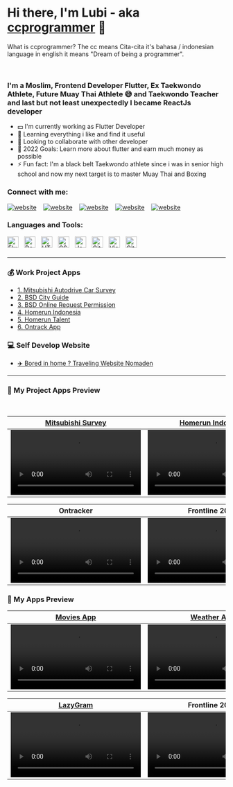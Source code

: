 # Hi there, I'm Lubi - aka [ccprogrammer][github] 🙏 
What is ccprogrammer? The cc means Cita-cita it's bahasa / indonesian language in english it means "Dream of being a programmer".


<br />

### I'm a Moslim, Frontend Developer Flutter, Ex Taekwondo Athlete, Future Muay Thai Athlete 😅 and Taekwondo Teacher and last but not least unexpectedly I became ReactJs developer
- 💵 I'm currently working as Flutter Developer
- 🔭 Learning everything i like and find it useful
- 🤝 Looking to collaborate with other developer
- 🚀 2022 Goals: Learn more about flutter and earn much money as possible 
- ⚡ Fun fact: I'm a black belt Taekwondo athlete since i was in senior high school and now my next target is to master Muay Thai and Boxing


### Connect with me:


[![website](https://img.icons8.com/fluency/48/000000/instagram-new.png)](https://www.instagram.com/lubiancaaa)
&nbsp;&nbsp;
[![website](https://img.icons8.com/fluency/48/000000/linkedin.png)](https://www.linkedin.com/in/lubianca-samora/)
&nbsp;&nbsp;
[![website](https://img.icons8.com/fluency/48/000000/discord-new-logo.png)](https://discordhub.com/profile/465550439950057473)
&nbsp;&nbsp;
[![website](https://img.icons8.com/fluency/48/000000/steam.png)](https://steamcommunity.com/profiles/76561198184918382)
&nbsp;&nbsp;
[![website](https://img.icons8.com/external-tal-revivo-shadow-tal-revivo/48/000000/external-stack-overflow-is-a-question-and-answer-site-for-professional-logo-shadow-tal-revivo.png)](https://stackoverflow.com/users/17653156/ccp)



### Languages and Tools:

<img align="left" alt="Flutter" width="26px" src="https://cdn.jsdelivr.net/gh/devicons/devicon/icons/flutter/flutter-original.svg" style="padding-right:10px;" />
<img align="left" alt="Dart" width="26px" src="https://cdn.jsdelivr.net/gh/devicons/devicon/icons/dart/dart-original.svg" style="padding-right:10px;" />
<img align="left" alt="HTML5" width="26px" src="https://cdn.jsdelivr.net/gh/devicons/devicon/icons/html5/html5-original.svg" style="padding-right:10px;" />
<img align="left" alt="CSS3" width="26px" src="https://cdn.jsdelivr.net/gh/devicons/devicon/icons/css3/css3-original.svg" style="padding-right:10px;" />
<img align="left" alt="JavaScript" width="26px" src="https://cdn.jsdelivr.net/gh/devicons/devicon/icons/javascript/javascript-original.svg" style="padding-right:10px;" />
<img align="left" alt="Git" width="26px" src="https://cdn.jsdelivr.net/gh/devicons/devicon/icons/git/git-original.svg" style="padding-right:10px;" />
<img align="left" alt="Visual Studio Code" width="26px" src="https://cdn.jsdelivr.net/gh/devicons/devicon/icons/vscode/vscode-original.svg" style="padding-right:10px;" />
<img align="left" alt="GitHub" width="26px" src="https://user-images.githubusercontent.com/3369400/139447912-e0f43f33-6d9f-45f8-be46-2df5bbc91289.png" style="padding-right:10px;" />



<br />
<br />

---

### 💰 Work Project Apps

<!-- APPS-LIST:START -->
- [1. Mitsubishi Autodrive Car Survey ](https://play.google.com/store/apps/details?id=com.sinarmasland.onesmile&hl=en&gl=US)
- [2. BSD City Guide ](https://play.google.com/store/apps/details?id=com.sinarmasland.onesmile&hl=en&gl=US)
- [3. BSD Online Request Permission ](https://play.google.com/store/apps/details?id=com.sinarmasland.onesmile&hl=en&gl=US)
- [4. Homerun Indonesia ](https://play.google.com/store/apps/details?id=com.homerun.homerunclient)
- [5. Homerun Talent ](https://play.google.com/store/apps/details?id=com.homerun.homeruntalent)
- [6. Ontrack App ]()
<!-- APPS-LIST:END -->



### 💻 Self Develop Website

<!-- APPS-LIST:START -->
- [✈️ Bored in home ? Traveling Website Nomaden](https://github.com/ccprogrammer/nomaden)
<!-- APPS-LIST:END -->

---

### 🔨 My Project Apps Preview

</br>

| [Mitsubishi Survey](https://play.google.com/store/apps/details?id=com.sinarmasland.onesmile)  | [Homerun Indonesia](https://play.google.com/store/apps/details?id=com.homerun.homerunclient) | [BSD City Guide](https://play.google.com/store/apps/details?id=com.sinarmasland.onesmile) |
| ------------- | ------------- | ------------- |
| <video src="https://user-images.githubusercontent.com/90954993/197127179-030519fe-c490-4f1d-a376-2b058250e773.mp4">  | <video src="https://user-images.githubusercontent.com/90954993/197125782-0895e55a-f12f-43b2-951e-ff26ed2bd919.mp4">  |  <video src="">  | 
  
| Ontracker  | Frontline 2024| 
| ------------- | ------------- | 
| <video src="https://user-images.githubusercontent.com/90954993/197125210-0fecc6c0-9eb1-4231-ba53-923e35256cb3.mp4">  | <video src="https://user-images.githubusercontent.com/90954993/197126313-29bbdaf9-5b45-4c31-81d3-4b6309ed3150.mp4">  | 

 ### 🔨 My Apps Preview
  
| [Movies App](https://github.com/ccprogrammer/movies-app)  | [Weather App](https://github.com/ccprogrammer/weather-app) | [One Note](https://github.com/ccprogrammer/one-note) |
| ------------- | ------------- | ------------- |
| <video src="https://user-images.githubusercontent.com/90954993/197124222-f64eac3c-da30-43e1-bb72-1a9eeca61c01.mp4">  | <video src="https://user-images.githubusercontent.com/90954993/197126336-57e55400-3f07-4356-8fcc-f8eb04d54407.mp4">  |  <video src="https://user-images.githubusercontent.com/90954993/197104923-914de8b1-2d35-47cb-baaf-5c0b7544e963.mp4">  | 
  
  
| [LazyGram](https://github.com/ccprogrammer/lazygram)  | Frontline 2024| [My Maps](https://github.com/ccprogrammer/my-google-maps) |
| ------------- | ------------- | ------------- |
| <video src="https://user-images.githubusercontent.com/90954993/197124231-d60dc539-6892-40c7-afd0-93d53d7c359c.mp4">  | <video src="https://user-images.githubusercontent.com/90954993/197126313-29bbdaf9-5b45-4c31-81d3-4b6309ed3150.mp4">  |  <video src="https://user-images.githubusercontent.com/90954993/197125801-5c899bca-5209-4ed2-986a-7fed6028f957.mp4">  | 


[github]: https://github.com/ccprogrammer
[instagram]: https://instagram.com/codeSTACKr
[linkedin]: https://linkedin.com/in/codeSTACKr
